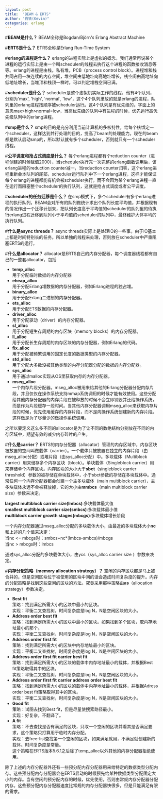 ```yaml
---
layout: post
title:  "BEAM & ERTS"
author: "肖铁(Kevin)"
categories: erlang
---
```


#**BEAM是什么？**
BEAM全称是Bogdan/Björn's Erlang Abstract Machine

#**ERTS是什么？**
ETRS全称是Erlang Run-Time System

#**erlang的进程是什么？**
erlang的进程实际上是虚拟的概念。我们通常再说某个进程的运行实际上是由一个叫scheduler的线程去执行这个进程的函数接收消息等等。erlang的进程是由栈，私有堆，PCB（process control block）。进程堆和栈共同占用一块连续的内存空间，堆空间由低地址向高地址增长，栈空间由高地址向低地址增长，当堆顶和栈顶一样时，可以判定堆栈空间已满。

#**scheduler是什么？**
scheduler是整个虚拟机实际工作的线程，他有4个队列，分别为'max', 'high', 'normal', 'low'，这个4个队列里放的就是erlang的进程，队列里的erlang进程按顺序被scheduler运行。这4个队列是有优先级的，字面上的意思max>high>normal=low，当高优先级的队列中有进程的时候，优先运行高优先级队列中的erlang进程。

#**smp是什么？**
smp的目的是充分利用当前计算机的多核特性，给每个核绑定一个scheduler，这样达到并行处理的目的，提高了beam的处理能力。现在的beam都是默认启动smp的，所以默认就有多个scheduler，否则就只有一个scheduler线程。

#**公平调度和抢占式调度是什么？**
每个erlang进程都有个reduction counter（进程创建的时候赋值2000），当scheduler执行完一次完整的erlang函数调用后，该erlang进程的reduction counter减一，当reduction counter归零，这个erlang进程重新会本队列的尾部，scheduler运行队列中下一个erlang进程，这样才能保证每个erlang的进程都能有机会被scheduler执行，而不会因为某个erlang进程一直在运行而阻塞整个scheduler的执行队列，这就是抢占式调度或者公平调度。

#**scheduler的任务迁移是什么？**
在smp模式下，多个scheduler有多个erlang进程的执行队列，BEAM会对所有的队列做统计求出个队列长度平均值，并根据现有的情况作出一个迁移计划来，把队列长度高于平均值的scheduler的队列里的待执行erlang进程迁移到队列小于平均值的scheduler的队列中，最终维护大体平均的执行队列。

#**什么是async threads？**
async threads实际上是处理IO的一些事。由于IO基本上都是时间特别长的任务，所以单独的线程来处理，否则放在scheduler中严重阻塞ERTS的运行。

#**什么是allocator？**
allocator是ERTS自己的内存分配器，每个调度器线程都有自己的一整套allocator，包括

* **temp_alloc**  
    用于分配临时数据的内存分配器
* **eheap_alloc**  
    用于分配Erlang堆数据的内存分配器，例如Erlang进程的独占堆。
* **binary_alloc**  
    用于分配Erlang二进制的内存分配器。
* **ets_alloc**  
    用于分配ETS数据的内存分配器。
* **driver_alloc**  
    用于分配驱动（driver）的内存分配器。
* **sl_alloc**  
    用于分配短生存周期的内存区块（memory blocks）的内存分配器。
* **ll_alloc**  
    用于分配长生存周期的内存区块的内存分配器，例如Erlang的代码。
* **fix_alloc**  
    用于分配被频繁调用的固定长度的数据类型的内存分配器。
* **std_alloc**  
    用于分配大多数没被其他类型的内存分配器分配的数据的内存分配器。
* **sys_alloc**  
    用于通过malloc实现从OS里获取内存的内存分配器。
* **mseg_alloc**  
    一个内存片段分配器。mseg_alloc被用来给其他的Erlang分配器分配内存片段，并且仅仅在操作系统支持mmap系统调用的时候才能有效使用。这些分配给其他内存分配器的内存片段在被释放的时候不会立即销毁并还给操作系统，而是作为片段缓存一段时间。当其他内存分配器调用mseg_alloc来获取内存片段的时候，优先使用缓存的内存片段，而不是向操作系统创建新的内存片段。这样做是为了尽量少的做操作系统调用。

之所以要定义这么多不同的allocator是为了让不同的数绝结构分别放在不同的内存区域中，期望有效的减少内存碎片的产生。

#**什么是carrier？**
ERTS的内存分配器（allocator）管理的内存区域中，内存区块被放置的空间叫做载体（carrier）。一个载体只被放置在独立的内存片段（由mseg_alloc分配）或堆片段（由sys_alloc分配）中。多块载体（Multiblock carrier）用来储存多个内存区块（block）。单块载体（Singleblock carrier）用来存储单个内存区块。内存区块的大小大于**sbct**（singleblock carrier threshold）参数的被存储在单块载体中，小于sbct参数的存储在多块载体中。通常任何一个内存分配器都会创建一个主多块载体（main multiblock carrier），主多块载体永远不会被释放掉，它的大小由**mmbcs**（main multiblock carrier size）参数来决定。

**largest multiblock carrier size(lmbcs)**:多块载体最大值  
**smallest multiblock carrier size(smbcs)**:多块载体最小值  
**multiblock carrier growth stages(mbcgs)**:多块载体增长阶段  

一个内存分配器通过mseg_alloc分配的多块载体大小，由最近的多块载体大小**nc**和上述的几个值来决定：  
当nc <= mbcgs时：smbcs+nc*(lmbcs-smbcs)/mbcgs  
当nc > mbcgs时：lmbcs  

通过sys_alloc分配的多块载体大小，由ycs（sys_alloc carrier size ）参数来决定。

#**内存分配策略（memory allocation strategy）？**
空闲的内存区块都是马上被合并的，但是空闲区块位于被使用的区块中间的话会造成时间复杂度的提升。内存的分配策略是找到这些空闲的区块的方法。究竟采用那种策略由**as**（allocation strategy）参数决定。

* **Best fit**  
    策略：找到满足所需大小的区块中最小的区块。  
    实现：平衡二叉查找树，时间复杂度是log N，N是空闲区块的大小。
* **Address order best fit**  
    策略：找到满足所需大小的区块中最小的区块。如果找到多个区块，取内存地址最小的那个。  
    实现：平衡二叉查找树，时间复杂度是log N，N是空闲区块的大小。
* **Address order first fit**  
    策略：找到满足所需大小的区块中内存地址最小的区块。  
    实现：平衡二叉查找树，时间复杂度是log N，N是空闲区块的大小。
* **Address order first fit carrier best fit**  
    策略：找到满足所需大小的区块的载体中内存地址最小的载体，并根据Best fit策略取得其中的区块。  
    实现：平衡二叉查找树，时间复杂度是log N，N是空闲区块的大小。
* **Address order first fit carrier address order best fit**  
    策略：找到满足所需大小的区块的载体中内存地址最小的载体，并根据Adress order best fit策略取得其中的区块。  
    实现：平衡二叉查找树，时间复杂度是log N，N是空闲区块的大小。
* **Good fit**  
    策略：试图去找到Best fit，但是尽量使搜索路径最小。  
    实现：好复杂，不翻译了。
* **A fit**  
    策略：不去查找是否有满足的区块，只取一个空闲的区块并看其是否满足要求，这个策略只打算用于临时内存分配。  
    实现：去free-list查找第一个空闲的区块，如果满足就用，不满足就创建新的载体。时间复杂度是常量。  
    这个策略在ERTS版本5.6.1之后除了temp_alloc以外其他的内存分配器拒绝使用。  

除了上述的内存分配器外还有一些预分配内存分配器用来给特定的数据类型分配内存。这些预分配内存分配器会在ERTS启动的时候预先给某种数据类型分配固定大小的内存。当有空闲的预分配内存的时候，优先使用，否则由常规内存分配器分配内存。这些预分配内存分配器速度比常规的内存分配器快很多，但是只能满足有限的需求。
